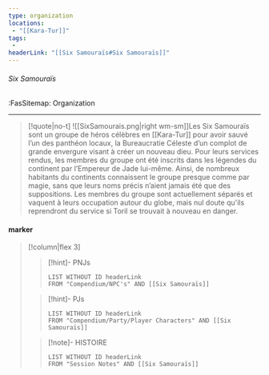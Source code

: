 ```yaml
---
type: organization
locations:
 - "[[Kara-Tur]]"
tags:
 - 
headerLink: "[[Six Samouraïs#Six Samouraïs]]"
---
```


###### Six Samouraïs
<span class="sub2">:FasSitemap: Organization</span>
___

> [!quote|no-t]
>![[SixSamourais.png|right wm-sm]]Les Six Samouraïs sont un groupe de héros célèbres en [[Kara-Tur]] pour avoir sauvé l’un des panthéon locaux, la Bureaucratie Céleste d’un complot de grande envergure visant à créer un nouveau dieu. Pour leurs services rendus, les membres du groupe ont été inscrits dans les légendes du continent par l’Empereur de Jade lui-même. Ainsi, de nombreux habitants du continents connaissent le groupe presque comme par magie, sans que leurs noms précis n’aient jamais été que des suppositions. Les membres du groupe sont actuellement séparés et vaquent à leurs occupation autour du globe, mais nul doute qu'ils reprendront du service si Toril se trouvait à nouveau en danger.

#### marker
> [!column|flex 3]
>>[!hint]- PNJs
>>```dataview
>>LIST WITHOUT ID headerLink
>>FROM "Compendium/NPC's" AND [[Six Samouraïs]]
>
>>[!hint]- PJs
>>```dataview
>>LIST WITHOUT ID headerLink
>>FROM "Compendium/Party/Player Characters" AND [[Six Samouraïs]]
>
>>[!note]- HISTOIRE
>>```dataview
>>LIST WITHOUT ID headerLink
>>FROM "Session Notes" AND [[Six Samouraïs]]